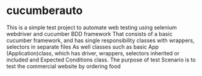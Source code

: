  # cucumberauto
 This is a simple test project to automate web testing using selenium webdriver and cucumber BDD framework
 That consists of a basic cucumber framework, and has single responsibility classes with wrappers, selectors in separate files
 As well classes such as basic App (Application)class, which has driver, wrappers, selectors inherited or included and Expected Conditions class.
 The purpose of test Scenario is to test the commercial website by ordering food
